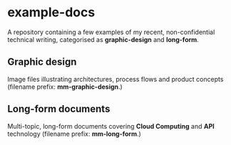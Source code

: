 # example-docs

A repository containing a few examples of my recent, non-confidential technical writing, categorised as **graphic-design** and **long-form**.

## Graphic design

Image files illustrating architectures, process flows and product concepts (filename prefix: **mm-graphic-design**.)

## Long-form documents

Multi-topic, long-form documents covering **Cloud Computing** and **API** technology (filename prefix: **mm-long-form**.)
